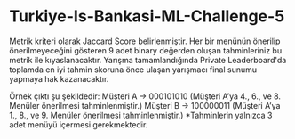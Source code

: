 # Turkiye-Is-Bankasi-ML-Challenge-5

Metrik kriteri olarak Jaccard Score belirlenmiştir. Her bir menünün önerilip önerilmeyeceğini gösteren 9 adet binary değerden oluşan tahminleriniz bu metrik ile kıyaslanacaktır. Yarışma tamamlandığında Private Leaderboard'da toplamda en iyi tahmin skoruna önce ulaşan yarışmacı final sunumu yapmaya hak kazanacaktır.

Örnek çıktı şu şekildedir:
Müşteri A -> 000101010 (Müşteri A’ya 4., 6., ve 8. Menüler önerilmesi tahminlenmiştir.)
Müşteri B -> 100000011 (Müşteri A’ya 1., 8., ve 9. Menüler önerilmesi tahminlenmiştir.)
*Tahminlerin yalnızca 3 adet menüyü içermesi gerekmektedir.
